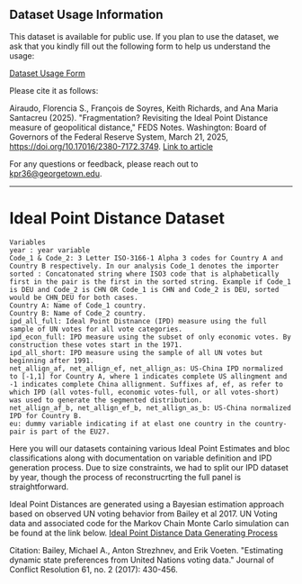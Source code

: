 ## Dataset Usage Information

This dataset is available for public use. If you plan to use the dataset, we ask that you kindly fill out the following form to help us understand the usage:

[Dataset Usage Form](https://docs.google.com/forms/d/e/1FAIpQLSextpx9mkF1-JKA9ldpy5wZv6SC-ZmJ9VSPmf5nu5vtkpLRyQ/viewform?usp=header)

Please cite it as follows:

Airaudo, Florencia S., François de Soyres, Keith Richards, and Ana Maria Santacreu (2025). "Fragmentation? Revisiting the Ideal Point Distance measure of geopolitical distance," FEDS Notes. Washington: Board of Governors of the Federal Reserve System, March 21, 2025, https://doi.org/10.17016/2380-7172.3749. [Link to article](https://www.federalreserve.gov/econres/notes/feds-notes/fragmentation-revisiting-the-ideal-point-distance-measure-of-geopolitical-distance-20250321.html)

For any questions or feedback, please reach out to kpr36@georgetown.edu.


---

# Ideal Point Distance Dataset
```
Variables
year : year variable
Code_1 & Code_2: 3 Letter ISO-3166-1 Alpha 3 codes for Country A and Country B respectively. In our analysis Code_1 denotes the importer
sorted : Concatonated string where ISO3 code that is alphabetically first in the pair is the first in the sorted string. Example if Code_1 is DEU and Code_2 is CHN OR Code_1 is CHN and Code_2 is DEU, sorted would be CHN_DEU for both cases.
Country A: Name of Code_1 country.
Country B: Name of Code_2 country.
ipd_all_full: Ideal Point Distnance (IPD) measure using the full sample of UN votes for all vote categories.
ipd_econ_full: IPD measure using the subset of only economic votes. By construction these votes start in the 1971.
ipd_all_short: IPD measure using the sample of all UN votes but beginning after 1991. 
net_allign_af, net_allign_ef, net_allign_as: US-China IPD normalized to [-1,1] for Country A, where 1 indicates complete US allingment and -1 indicates complete China allignment. Suffixes af, ef, as refer to which IPD (all votes-full, economic votes-full, or all votes-short) was used to generate the segmented distribution.
net_allign_af_b, net_allign_ef_b, net_allign_as_b: US-China normalized IPD for Country B.
eu: dummy variable indicating if at elast one country in the country-pair is part of the EU27.
```
Here you will our datasets containing various Ideal Point Estimates and bloc classifications along with documentation on variable definition and IPD generation process. 
Due to size constraints, we had to split our IPD dataset by year, though the process of reconstrucrting the full panel is straightforward. 

Ideal Point Distances are generated using a Bayesian estimation approach based on observed UN voting behavior from Bailey et al 2017. UN Voting data and associated code for the Markov Chain Monte Carlo simulation can be found at the link below.
[Ideal Point Distance Data Generating Process](https://github.com/evoeten/United-Nations-General-Assembly-Votes-and-Ideal-Points/tree/master)

Citation: Bailey, Michael A., Anton Strezhnev, and Erik Voeten. "Estimating dynamic state preferences from United Nations voting data." Journal of Conflict Resolution 61, no. 2 (2017): 430-456.



